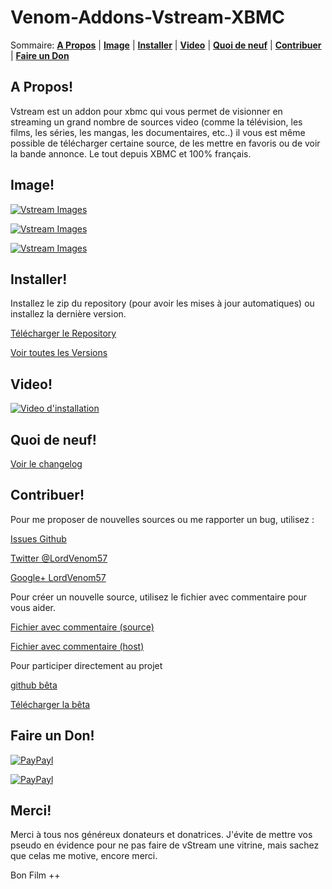 Venom-Addons-Vstream-XBMC
=================

Sommaire: **[A Propos](#a-propos)** | **[Image](#image)** | **[Installer](#installer)** | **[Video](#video)** | **[Quoi de neuf](#quoi-de-neuf)** | **[Contribuer](#contribuer)** | **[Faire un Don](#faire-un-don)** 

## A Propos!

Vstream est un addon pour xbmc qui vous permet de visionner en streaming un grand nombre de sources video (comme la télévision, les films, les séries, les mangas, les documentaires, etc..) il vous est même possible de télécharger certaine source, de les mettre en favoris ou de voir la bande annonce. Le tout depuis XBMC et 100% français.

## Image!

[![Vstream Images](http://img11.hostingpics.net/pics/524157Sanstitre1.jpg)](http://img11.hostingpics.net/pics/524157Sanstitre1.jpg)

[![Vstream Images](http://img11.hostingpics.net/pics/406095Sanstitre2.jpg)](http://img11.hostingpics.net/pics/406095Sanstitre2.jpg)

[![Vstream Images](http://img11.hostingpics.net/pics/642751Sanstitre3.jpg)](http://img11.hostingpics.net/pics/642751Sanstitre3.jpg)

## Installer!

Installez le zip du repository (pour avoir les mises à jour automatiques) ou installez la dernière version.

[Télécharger le Repository](https://github.com/Kodi-vStream/venom-xbmc-addons/releases/tag/Repository)

[Voir toutes les Versions](https://github.com/Kodi-vStream/venom-xbmc-addons/releases/)

## Video!

[![Video d'installation](http://img.youtube.com/vi/dId6TN9WPlQ/0.jpg)](https://www.youtube.com/watch?v=dId6TN9WPlQ)


## Quoi de neuf!

[Voir le changelog](https://github.com/Kodi-vStream/venom-xbmc-addons/blob/Beta/plugin.video.vstream/changelog.txt)


## Contribuer!

Pour me proposer de nouvelles sources ou me rapporter un bug, utilisez :

[Issues Github](https://github.com/Kodi-vStream/venom-xbmc-addons/issues)

[Twitter @LordVenom57](https://twitter.com/LordVenom57)

[Google+ LordVenom57](https://plus.google.com/+LordVenom57/posts)


Pour créer un nouvelle source, utilisez le fichier avec commentaire pour vous aider.

[Fichier avec commentaire (source)](https://github.com/Kodi-vStream/venom-xbmc-addons/blob/Beta/ajouter_une_source.py)

[Fichier avec commentaire (host)](https://github.com/Kodi-vStream/venom-xbmc-addons/blob/Beta/ajouter_un_hebergeur.py)


Pour participer directement au projet

[github bêta](https://github.com/Kodi-vStream/venom-xbmc-addons/tree/Beta)

[Télécharger la bêta](https://minhaskamal.github.io/DownGit/#/home?url=https:%2F%2Fgithub.com%2FKodi-vStream%2Fvenom-xbmc-addons%2Ftree%2FBeta%2Fplugin.video.vstream)


## Faire un Don!

[![PayPayl](https://img.shields.io/badge/Paypal-Me-yellow.svg)](http://paypal.me/vstream)


[![PayPayl](https://img.shields.io/badge/Paypal-CB-green.svg)](https://www.paypal.com/cgi-bin/webscr?cmd=_s-xclick&hosted_button_id=NG5VVH8BMNLBJ)


## Merci!

Merci à tous nos généreux donateurs et donatrices. J'évite de mettre vos pseudo en évidence pour ne pas faire de vStream une vitrine, mais sachez que celas me motive, encore merci.

Bon Film ++
